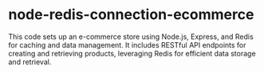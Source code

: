 # node-redis-connection-ecommerce
This code sets up an e-commerce store using Node.js, Express, and Redis for caching and data management. It includes RESTful API endpoints for creating and retrieving products, leveraging Redis for efficient data storage and retrieval.
